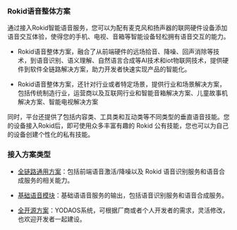 ### Rokid语音整体方案

通过接入Rokid智能语音服务，您可以为配有麦克风和扬声器的联网硬件设备添加语音交互体验，使得您的手机、电视、音箱等智能设备轻松拥有语音交互的能力。

- Rokid语音整体方案，融合了从前端硬件的远场拾音、降噪、回声消除等技术，到语音识别、语义理解、自然语言合成等AI技术和iot物联网技术，提供硬件到软件全链路解决方案，助力开发者快速实现产品的智能化。
   
- Rokid语音整体方案，还针对行业或者特定场景，提供行业和场景解决方案，包括传统制造行业，运营商以及互联网行业和智能音箱解决方案、儿童故事机解决方案、智能电视解决方案

同时，平台还提供了包括内容类、工具类和互动类等不同类型的垂直语音技能。您的设备接入Rokid后，即可使用众多丰富有趣的 Rokid 公有技能，您也可以为自己的设备创建个性化的私有技能。

### 接入方案类型

- [全链路通用方案](./fullLink/fulllink.md)：包括前端语音激活/降噪以及 Rokid 语音识别服务和语音合成服务的相关能力。 

- [基础语音模块](./speechTTS/speechtts.md)：基础语语音服务的输出，包括语音识别服务和语音合成服务。

- [全开源方案](https://developer.rokid.com/docs/5-enableVoice/rokid-vsvy-sdk-docs/yodaosSystem/system-service.html)：YODAOS系统，可根据厂商或者个人开发者的需求，灵活修改，也欢迎开发者一起建设。


